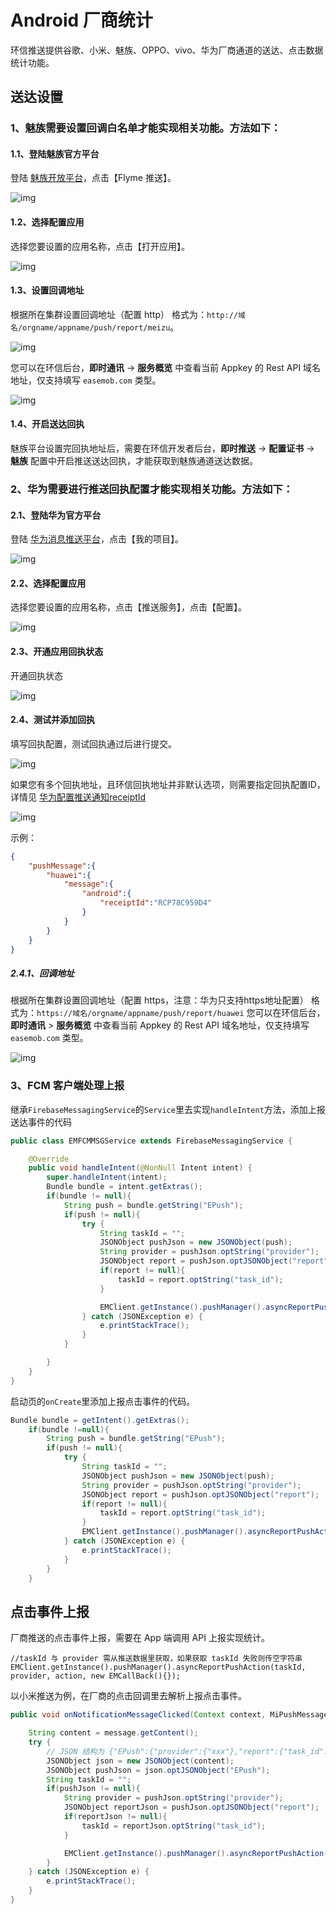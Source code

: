 # Android 厂商统计

环信推送提供谷歌、小米、魅族、OPPO、vivo、华为厂商通道的送达、点击数据统计功能。

## 送达设置

### 1、魅族需要设置回调白名单才能实现相关功能。方法如下：

#### 1.1、登陆魅族官方平台

登陆 [魅族开放平台](https://open.flyme.cn/)，点击【Flyme 推送】。

![img](/images/instantpush/push_meizu_flymeconsole.png)

#### 1.2、选择配置应用

选择您要设置的应用名称，点击【打开应用】。

![img](/images/instantpush/push_flyme_openapp.png)

#### 1.3、设置回调地址

根据所在集群设置回调地址（配置 http）
格式为：`http://域名/orgname/appname/push/report/meizu`。

![img](/images/instantpush/push_flyme_callbackaddr.png)

您可以在环信后台，**即时通讯** → **服务概览** 中查看当前 Appkey 的 Rest API 域名地址，仅支持填写 `easemob.com` 类型。

![img](/images/instantpush/push_domain_name.png)

#### 1.4、开启送达回执

魅族平台设置完回执地址后，需要在环信开发者后台，**即时推送** → **配置证书** → **魅族** 配置中开启推送送达回执，才能获取到魅族通道送达数据。 

### 2、华为需要进行推送回执配置才能实现相关功能。方法如下：

#### 2.1、登陆华为官方平台

登陆 [华为消息推送平台](https://developer.huawei.com/consumer/cn/service/josp/agc/index.html#/)，点击【我的项目】。

![img](/images/instantpush/push_huawei_console.png)

#### 2.2、选择配置应用

选择您要设置的应用名称，点击【推送服务】，点击【配置】。

![img](/images/instantpush/push_huawei_config.png)

#### 2.3、开通应用回执状态

开通回执状态

![img](/images/instantpush/push_huawei_callback.png)

#### 2.4、测试并添加回执

填写回执配置，测试回执通过后进行提交。 

![img](/images/instantpush/huawei_report_v1.png)

如果您有多个回执地址，且环信回执地址并非默认选项，则需要指定回执配置ID，详情见 [华为配置推送通知receiptId ](push_notification_config.html#华为推送说明)

![img](/images/instantpush/huawei_receipt_id.png)

示例：

```json
{
    "pushMessage":{
        "huawei":{
            "message":{
                "android":{
                    "receiptId":"RCP78C959D4"
                }
            }
        }
    }
}
```

##### 2.4.1、回调地址

根据所在集群设置回调地址（配置 https，注意：华为只支持https地址配置）
格式为：`https://域名/orgname/appname/push/report/huawei`
您可以在环信后台，**即时通讯** > **服务概览** 中查看当前 Appkey 的 Rest API 域名地址，仅支持填写 `easemob.com` 类型。 

![img](/images/instantpush/push_domain_name.png)

### 3、FCM 客户端处理上报

继承`FirebaseMessagingService`的`Service`里去实现`handleIntent`方法，添加上报送达事件的代码

```Java
public class EMFCMMSGService extends FirebaseMessagingService {

    @Override
    public void handleIntent(@NonNull Intent intent) {
        super.handleIntent(intent);
        Bundle bundle = intent.getExtras();
        if(bundle != null){
            String push = bundle.getString("EPush");
            if(push != null){
                try {
                    String taskId = "";
                    JSONObject pushJson = new JSONObject(push);
                    String provider = pushJson.optString("provider");
                    JSONObject report = pushJson.optJSONObject("report");
                    if(report != null){
                        taskId = report.optString("task_id");
                    }

                    EMClient.getInstance().pushManager().asyncReportPushAction(taskId, provider, EMPushManager.EMPushAction.ARRIVE, new EMCallBack() {});
                } catch (JSONException e) {
                    e.printStackTrace();
                }
            }

        }
    }
}
```

启动页的`onCreate`里添加上报点击事件的代码。

```Java
Bundle bundle = getIntent().getExtras();
    if(bundle !=null){
        String push = bundle.getString("EPush");
        if(push != null){
            try {
                String taskId = "";
                JSONObject pushJson = new JSONObject(push);
                String provider = pushJson.optString("provider");
                JSONObject report = pushJson.optJSONObject("report");
                if(report != null){
                    taskId = report.optString("task_id");
                }
                EMClient.getInstance().pushManager().asyncReportPushAction(taskId, provider, EMPushManager.EMPushAction.CLICK, new EMCallBack() {});
            } catch (JSONException e) {
                e.printStackTrace();
            }
        }
    }
```

## 点击事件上报

厂商推送的点击事件上报，需要在 App 端调用 API 上报实现统计。

```
//taskId 与 provider 需从推送数据里获取，如果获取 taskId 失败则传空字符串
EMClient.getInstance().pushManager().asyncReportPushAction(taskId, provider, action, new EMCallBack(){});
```

以小米推送为例，在厂商的点击回调里去解析上报点击事件。

```Java
public void onNotificationMessageClicked(Context context, MiPushMessage message) {

    String content = message.getContent();
    try {
    	// JSON 结构为 {"EPush":{"provider":{"xxx"},"report":{"task_id":"xxx"}}}
        JSONObject json = new JSONObject(content);
        JSONObject pushJson = json.optJSONObject("EPush");
        String taskId = "";
        if(pushJson != null){
            String provider = pushJson.optString("provider");
            JSONObject reportJson = pushJson.optJSONObject("report");
            if(reportJson != null){
                taskId = reportJson.optString("task_id");
            }

            EMClient.getInstance().pushManager().asyncReportPushAction(taskId, provider, EMPushManager.EMPushAction.CLICK, new EMCallBack() {});
        }
    } catch (JSONException e) {
        e.printStackTrace();
    }
}
```